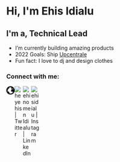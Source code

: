 # Hi, I'm Ehis Idialu

## I'm a, Technical Lead

- I’m currently building amazing products 
- 2022 Goals: Ship [Upcentrale](https://www.instagram.com/upcentrale)
- Fun fact: I love to dj and design clothes

### Connect with me:

[<img align="left" alt="ehisidialu.com" width="22px" src="https://raw.githubusercontent.com/iconic/open-iconic/master/svg/globe.svg" />][website]
[<img align="left" alt="heyehis | Twitter" width="22px" src="https://cdn.jsdelivr.net/npm/simple-icons@v3/icons/twitter.svg" />][twitter]
[<img align="left" alt="ehinomen Idialu | LinkedIn" width="22px" src="https://cdn.jsdelivr.net/npm/simple-icons@v3/icons/linkedin.svg" />][linkedin]
[<img align="left" alt="ehisidialu | Instagram" width="22px" src="https://cdn.jsdelivr.net/npm/simple-icons@v3/icons/instagram.svg" />][instagram]


[website]: http://www.edialu.com
[twitter]: https://twitter.com/heyehis
[instagram]: https://instagram.com/ehisidialu
[linkedin]: https://linkedin.com/in/ehinomenidialu
